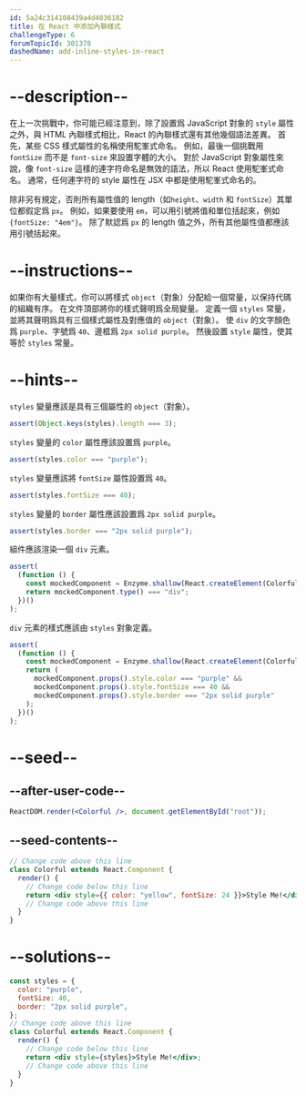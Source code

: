 ```yaml
---
id: 5a24c314108439a4d4036182
title: 在 React 中添加內聯樣式
challengeType: 6
forumTopicId: 301378
dashedName: add-inline-styles-in-react
---
```


# --description--

在上一次挑戰中，你可能已經注意到，除了設置爲 JavaScript 對象的 `style` 屬性之外，與 HTML 內聯樣式相比，React 的內聯樣式還有其他幾個語法差異。 首先，某些 CSS 樣式屬性的名稱使用駝峯式命名。 例如，最後一個挑戰用 `fontSize` 而不是 `font-size` 來設置字體的大小。 對於 JavaScript 對象屬性來說，像 `font-size` 這樣的連字符命名是無效的語法，所以 React 使用駝峯式命名。 通常，任何連字符的 style 屬性在 JSX 中都是使用駝峯式命名的。

除非另有規定，否則所有屬性值的 length（如`height`、`width` 和 `fontSize`）其單位都假定爲 `px`。 例如，如果要使用 `em`，可以用引號將值和單位括起來，例如 `{fontSize: "4em"}`。 除了默認爲 `px` 的 length 值之外，所有其他屬性值都應該用引號括起來。

# --instructions--

如果你有大量樣式，你可以將樣式 `object`（對象）分配給一個常量，以保持代碼的組織有序。 在文件頂部將你的樣式聲明爲全局變量。 定義一個 `styles` 常量，並將其聲明爲具有三個樣式屬性及對應值的 `object`（對象）。 使 `div` 的文字顏色爲 `purple`、字號爲 `40`、邊框爲 `2px solid purple`。 然後設置 `style` 屬性，使其等於 `styles` 常量。

# --hints--

`styles` 變量應該是具有三個屬性的 `object`（對象）。

```js
assert(Object.keys(styles).length === 3);
```

`styles` 變量的 `color` 屬性應該設置爲 `purple`。

```js
assert(styles.color === "purple");
```

`styles` 變量應該將 `fontSize` 屬性設置爲 `40`。

```js
assert(styles.fontSize === 40);
```

`styles` 變量的 `border` 屬性應該設置爲 `2px solid purple`。

```js
assert(styles.border === "2px solid purple");
```

組件應該渲染一個 `div` 元素。

```js
assert(
  (function () {
    const mockedComponent = Enzyme.shallow(React.createElement(Colorful));
    return mockedComponent.type() === "div";
  })()
);
```

`div` 元素的樣式應該由 `styles` 對象定義。

```js
assert(
  (function () {
    const mockedComponent = Enzyme.shallow(React.createElement(Colorful));
    return (
      mockedComponent.props().style.color === "purple" &&
      mockedComponent.props().style.fontSize === 40 &&
      mockedComponent.props().style.border === "2px solid purple"
    );
  })()
);
```

# --seed--

## --after-user-code--

```jsx
ReactDOM.render(<Colorful />, document.getElementById("root"));
```

## --seed-contents--

```jsx
// Change code above this line
class Colorful extends React.Component {
  render() {
    // Change code below this line
    return <div style={{ color: "yellow", fontSize: 24 }}>Style Me!</div>;
    // Change code above this line
  }
}
```

# --solutions--

```jsx
const styles = {
  color: "purple",
  fontSize: 40,
  border: "2px solid purple",
};
// Change code above this line
class Colorful extends React.Component {
  render() {
    // Change code below this line
    return <div style={styles}>Style Me!</div>;
    // Change code above this line
  }
}
```
